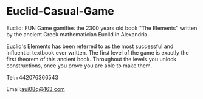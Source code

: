 # Euclid-Casual-Game

Euclid: FUN Game gamifies the 2300 years old book "The Elements" written by the ancient Greek mathematician Euclid in Alexandria.

Euclid's Elements has been referred to as the most successful and influential textbook ever written. The first level of the game is exactly the first theorem of this ancient book. Throughout the levels you unlock constructions, once you prove you are able to make them.

Tel:+442076366543

Email:aui08q@163.com
